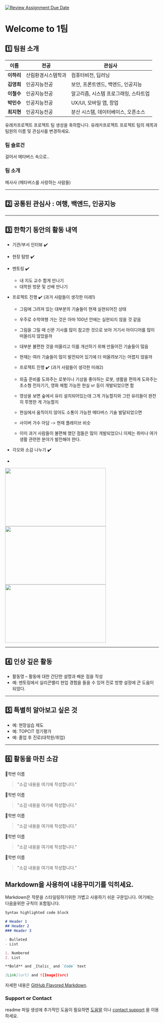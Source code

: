[![Review Assignment Due Date](https://classroom.github.com/assets/deadline-readme-button-22041afd0340ce965d47ae6ef1cefeee28c7c493a6346c4f15d667ab976d596c.svg)](https://classroom.github.com/a/meKNgBF9)
# Welcome to 1팀

## 1️⃣ 팀원 소개

| **이름** | **전공** | **관심사** |
| --- | --- | --- |
| **이하리** | 산림환경시스템학과 | 컴퓨터비전, 딥러닝 |
| **김영희** | 인공지능전공 | 보안, 프론트엔드, 백엔드, 인공지능 |
| **이철수** | 인공지능전공 | 알고리즘, 시스템 프로그래밍, 스타트업 |
| **박민수** | 인공지능전공 | UX/UI, 모바일 앱, 창업 |
| **최지현** | 인공지능전공 | 분산 시스템, 데이터베이스, 오픈소스 |

유레카프로젝트 프로젝트 팀 생성을 축하합니다.
유레카프로젝트 프로젝트 팀의 제목과 팀원의 이름 및 관심사를 변경하세요.

### 팀 슬로건

걸어서 메타버스 속으로.. 

### 팀 소개

메사사 (메타버스를 사랑하는 사람들)

***

## 2️⃣ 공통된 관심사 : 여행, 백엔드, 인공지능

***

## 3️⃣ 한학기 동안의 활동 내역 



- 기관/부서 인터뷰 ✔️  

- 현장 탐방 ✔️  

- 멘토링 ✔️  
  - 내 지도 교수 함게 만나기
  - 대학원 방문 및 선배 만나기

- 프로젝트 진행 ✔️  (과거 사람들이 생각한 미래1)
  - 그림에 그려져 있는 대부분의 기술들이 현재 실현되어진 상태
  - 우주로 수학여행 가는 것은 아마 100년 안에는 실현되지 않을 것 같음
  - 그림을 그릴 때 신문 기사를 많이 참고한 것으로 보아 거기서 아이디어를 많이 떠올리지 않았을까
  - 대부분 불편한 것을 떠올리고 이를 개선하기 위해 만들어진 기술들이 많음
  - 현재는 여러 기술들이 많이 발전되어 있기에 더 떠올려보기는 어렵지 않을까
 
  -  프로젝트 진행 ✔️  (과거 사람들이 생각한 미래2)
  - 외출 준비를 도와주는 로봇이나 기상을 좋아하는 로봇, 생활을 편하게 도와주는 초소형 전자기기, 영화 체험 가능한 현실 vr 등이 개발되었으면 함
  - 영상을 보면 숲에서 유리 설치되어있는데 그게 가능할지와 그런 유리들이 완전히 투명한 게 가능할지
  - 현실에서 움직이지 않아도 소통이 가능한 메타버스 기술 발달되었으면
  - 사이버 가수 아담 -> 현재 플레이브 비슷
  - 이미 과거 사람들이 불편해 했던 점들은 많이 개발되었으니 이제는 취미나 여가생활 관련한 분야가 발전해야 한다.


- 각오와 소감 나누기 ✔️
- 


<!-- 활동 사진 추가 예시 -->
<img src="https://pixnio.com/free-images/2017/08/14/2017-08-14-13-09-09-960x651.jpg?text=활동사진1" width="330" height="190"/>
<img src="https://pixnio.com/free-images/2017/08/14/2017-08-14-20-51-02-960x640.jpg?text=활동사진2" width="330" height="190"/>
<img src="https://pixnio.com/free-images/2017/08/15/2017-08-15-10-05-39-960x640.jpg?text=활동사진3" width="330" height="190"/>

***

## 4️⃣ 인상 깊은 활동

- 활동명 – 활동에 대한 간단한 설명과 배운 점을 작성  
- 예: 멘토링에서 실리콘밸리 현업 경험을 들을 수 있어 진로 방향 설정에 큰 도움이 되었다.  

***

## 5️⃣ 특별히 알아보고 싶은 것
- 예: 현장실습 제도
- 예: TOPCIT 정기평가
- 예: 졸업 후 진로(대학원/취업)

***

## 6️⃣ 활동을 마친 소감

🔗학번 이름  
> "소감 내용을 여기에 작성합니다."

🔗학번 이름  
> "소감 내용을 여기에 작성합니다."

🔗학번 이름  
> "소감 내용을 여기에 작성합니다."

🔗학번 이름  
> "소감 내용을 여기에 작성합니다."

🔗학번 이름  
> "소감 내용을 여기에 작성합니다."


## Markdown을 사용하여 내용꾸미기를 익히세요.

Markdown은 작문을 스타일링하기위한 가볍고 사용하기 쉬운 구문입니다. 여기에는 다음을위한 규칙이 포함됩니다.

```markdown
Syntax highlighted code block

# Header 1
## Header 2
### Header 3

- Bulleted
- List

1. Numbered
2. List

**Bold** and _Italic_ and `Code` text

[Link](url) and ![Image](src)
```

자세한 내용은 [GitHub Flavored Markdown](https://guides.github.com/features/mastering-markdown/).

### Support or Contact

readme 파일 생성에 추가적인 도움이 필요하면 [도움말](https://help.github.com/articles/about-readmes/) 이나 [contact support](https://github.com/contact) 을 이용하세요.

